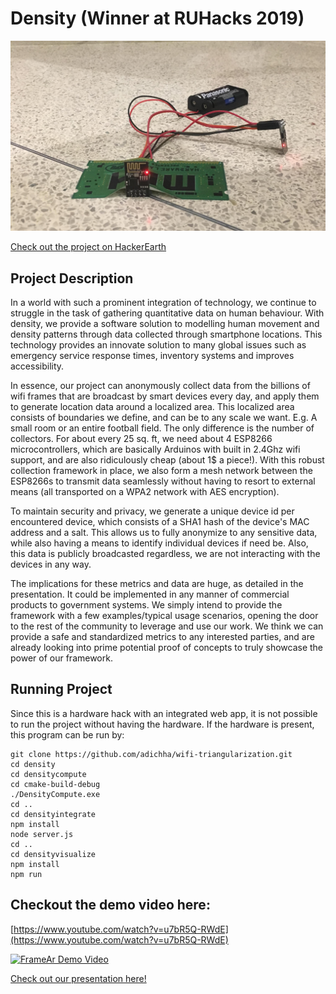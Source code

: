 # Density (Winner at RUHacks 2019)

![ESP8266 Module](https://raw.githubusercontent.com/rushigandhi/density/master/Assets/module.jpg "ESP8266 Module")

[Check out the project on HackerEarth](https://ruhacks2019.hackerearth.com/challenges/hackathon/ru-hacks-2019/dashboard/1e422e1/submission/)

## Project Description

In a world with such a prominent integration of technology, we continue to struggle in the task of gathering quantitative data on human behaviour. With density, we provide a software solution to modelling human movement and density patterns through data collected through smartphone locations. This technology provides an innovate solution to many global issues such as emergency service response times, inventory systems and improves accessibility.

In essence, our project can anonymously collect data from the billions of wifi frames that are broadcast by smart devices every day, and apply them to generate location data around a localized area. This localized area consists of boundaries we define, and can be to any scale we want. E.g. A small room or an entire football field. The only difference is the number of collectors. For about every 25 sq. ft, we need about 4 ESP8266 microcontrollers, which are basically Arduinos with built in 2.4Ghz wifi support, and are also ridiculously cheap (about 1\$ a piece!). With this robust collection framework in place, we also form a mesh network between the ESP8266s to transmit data seamlessly without having to resort to external means (all transported on a WPA2 network with AES encryption).

To maintain security and privacy, we generate a unique device id per encountered device, which consists of a SHA1 hash of the device's MAC address and a salt. This allows us to fully anonymize to any sensitive data, while also having a means to identify individual devices if need be. Also, this data is publicly broadcasted regardless, we are not interacting with the devices in any way.

The implications for these metrics and data are huge, as detailed in the presentation. It could be implemented in any manner of commercial products to government systems. We simply intend to provide the framework with a few examples/typical usage scenarios, opening the door to the rest of the community to leverage and use our work. We think we can provide a safe and standardized metrics to any interested parties, and are already looking into prime potential proof of concepts to truly showcase the power of our framework.

## Running Project

Since this is a hardware hack with an integrated web app, it is not possible to run the project without having the hardware. If the hardware is present, this program can be run by:

```installation:
git clone https://github.com/adichha/wifi-triangularization.git
cd density
cd densitycompute
cd cmake-build-debug
./DensityCompute.exe
cd ..
cd densityintegrate
npm install
node server.js
cd ..
cd densityvisualize
npm install
npm run
```

## Checkout the demo video here:

[https://www.youtube.com/watch?v=u7bR5Q-RWdE](https://www.youtube.com/watch?v=u7bR5Q-RWdE)

[![FrameAr Demo Video](http://img.youtube.com/vi/u7bR5Q-RWdE/0.jpg)](https://www.youtube.com/watch?v=u7bR5Q-RWdE)

[Check out our presentation here!](https://raw.githubusercontent.com/rushigandhi/density/master/Assets/DensityReveal.pptx)
